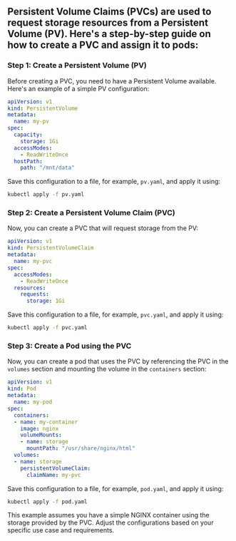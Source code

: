 Persistent Volume Claims (PVCs) are used to request storage resources from a Persistent Volume (PV). Here's a step-by-step guide on how to create a PVC and assign it to pods:
---

### Step 1: Create a Persistent Volume (PV)
Before creating a PVC, you need to have a Persistent Volume available. Here's an example of a simple PV configuration:

```yaml
apiVersion: v1
kind: PersistentVolume
metadata:
  name: my-pv
spec:
  capacity:
    storage: 1Gi
  accessModes:
    - ReadWriteOnce
  hostPath:
    path: "/mnt/data"
```

Save this configuration to a file, for example, `pv.yaml`, and apply it using:

```bash
kubectl apply -f pv.yaml
```

### Step 2: Create a Persistent Volume Claim (PVC)
Now, you can create a PVC that will request storage from the PV:

```yaml
apiVersion: v1
kind: PersistentVolumeClaim
metadata:
  name: my-pvc
spec:
  accessModes:
    - ReadWriteOnce
  resources:
    requests:
      storage: 1Gi
```

Save this configuration to a file, for example, `pvc.yaml`, and apply it using:

```bash
kubectl apply -f pvc.yaml
```

### Step 3: Create a Pod using the PVC
Now, you can create a pod that uses the PVC by referencing the PVC in the `volumes` section and mounting the volume in the `containers` section:

```yaml
apiVersion: v1
kind: Pod
metadata:
  name: my-pod
spec:
  containers:
  - name: my-container
    image: nginx
    volumeMounts:
    - name: storage
      mountPath: "/usr/share/nginx/html"
  volumes:
  - name: storage
    persistentVolumeClaim:
      claimName: my-pvc
```

Save this configuration to a file, for example, `pod.yaml`, and apply it using:

```bash
kubectl apply -f pod.yaml
```

This example assumes you have a simple NGINX container using the storage provided by the PVC. Adjust the configurations based on your specific use case and requirements.
